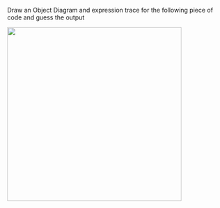 Draw an Object Diagram and expression trace for the following piece of code and guess the output

<img src='https://github.com/McLarenCollege/foundations_public/raw/main/images/object-diagram-abc.png' width=400/img>
